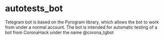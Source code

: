# autotests_bot
Telegram bot is based on the Pyrogram library, which allows the bot to work from under a normal account.  The bot is intended for automatic testing of a bot from CoronaHack under the name @corona_tgbot
